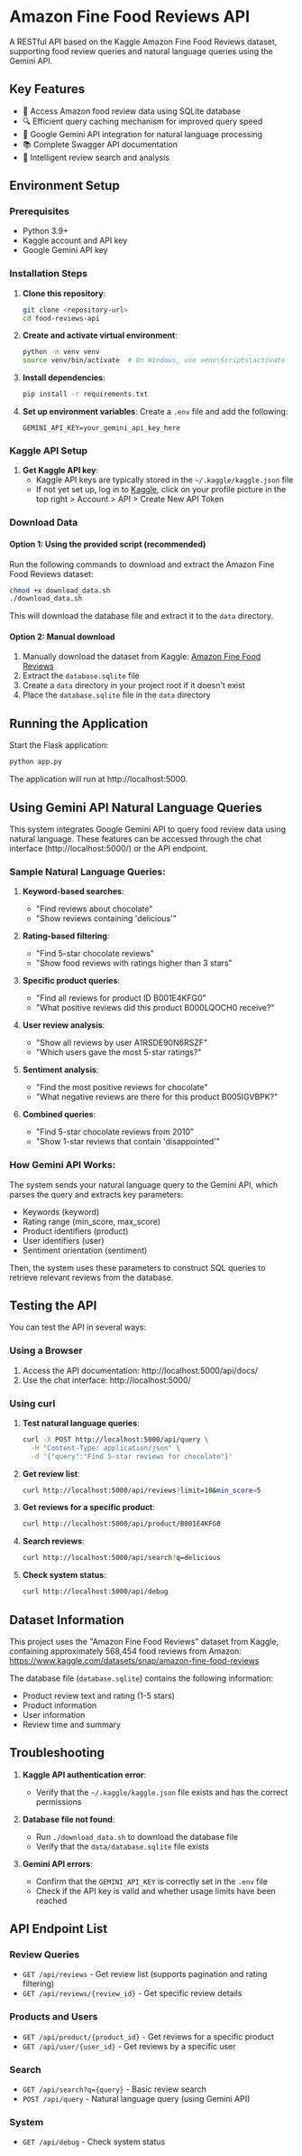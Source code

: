 # Amazon Fine Food Reviews API

A RESTful API based on the Kaggle Amazon Fine Food Reviews dataset, supporting food review queries and natural language queries using the Gemini API.

## Key Features

- 🍕 Access Amazon food review data using SQLite database
- 🔍 Efficient query caching mechanism for improved query speed
- 💬 Google Gemini API integration for natural language processing
- 📚 Complete Swagger API documentation
- 🧠 Intelligent review search and analysis

## Environment Setup

### Prerequisites

- Python 3.9+
- Kaggle account and API key
- Google Gemini API key

### Installation Steps

1. **Clone this repository**:

   ```bash
   git clone <repository-url>
   cd food-reviews-api
   ```

2. **Create and activate virtual environment**:

   ```bash
   python -m venv venv
   source venv/bin/activate  # On Windows, use venv\Scripts\activate
   ```

3. **Install dependencies**:

   ```bash
   pip install -r requirements.txt
   ```

4. **Set up environment variables**:
   Create a `.env` file and add the following:
   ```
   GEMINI_API_KEY=your_gemini_api_key_here
   ```

### Kaggle API Setup

1. **Get Kaggle API key**:
   - Kaggle API keys are typically stored in the `~/.kaggle/kaggle.json` file
   - If not yet set up, log in to [Kaggle](https://www.kaggle.com/), click on your profile picture in the top right > Account > API > Create New API Token

### Download Data

#### Option 1: Using the provided script (recommended)
Run the following commands to download and extract the Amazon Fine Food Reviews dataset:

```bash
chmod +x download_data.sh
./download_data.sh
```

This will download the database file and extract it to the `data` directory.

#### Option 2: Manual download
1. Manually download the dataset from Kaggle: [Amazon Fine Food Reviews](https://www.kaggle.com/datasets/snap/amazon-fine-food-reviews)
2. Extract the `database.sqlite` file
3. Create a `data` directory in your project root if it doesn't exist
4. Place the `database.sqlite` file in the `data` directory

## Running the Application

Start the Flask application:

```bash
python app.py
```

The application will run at http://localhost:5000.

## Using Gemini API Natural Language Queries

This system integrates Google Gemini API to query food review data using natural language. These features can be accessed through the chat interface (http://localhost:5000/) or the API endpoint.

### Sample Natural Language Queries:

1. **Keyword-based searches**:
   - "Find reviews about chocolate"
   - "Show reviews containing 'delicious'"

2. **Rating-based filtering**:
   - "Find 5-star chocolate reviews"
   - "Show food reviews with ratings higher than 3 stars"

3. **Specific product queries**:
   - "Find all reviews for product ID B001E4KFG0"
   - "What positive reviews did this product B000LQOCH0 receive?"

4. **User review analysis**:
   - "Show all reviews by user A1RSDE90N6RSZF"
   - "Which users gave the most 5-star ratings?"

5. **Sentiment analysis**:
   - "Find the most positive reviews for chocolate"
   - "What negative reviews are there for this product B005IGVBPK?"

6. **Combined queries**:
   - "Find 5-star chocolate reviews from 2010"
   - "Show 1-star reviews that contain 'disappointed'"

### How Gemini API Works:

The system sends your natural language query to the Gemini API, which parses the query and extracts key parameters:
- Keywords (keyword)
- Rating range (min_score, max_score)
- Product identifiers (product)
- User identifiers (user)
- Sentiment orientation (sentiment)

Then, the system uses these parameters to construct SQL queries to retrieve relevant reviews from the database.

## Testing the API

You can test the API in several ways:

### Using a Browser

1. Access the API documentation: http://localhost:5000/api/docs/
2. Use the chat interface: http://localhost:5000/

### Using curl

1. **Test natural language queries**:

   ```bash
   curl -X POST http://localhost:5000/api/query \
     -H "Content-Type: application/json" \
     -d '{"query":"Find 5-star reviews for chocolate"}'
   ```

2. **Get review list**:

   ```bash
   curl http://localhost:5000/api/reviews?limit=10&min_score=5
   ```

3. **Get reviews for a specific product**:

   ```bash
   curl http://localhost:5000/api/product/B001E4KFG0
   ```

4. **Search reviews**:

   ```bash
   curl http://localhost:5000/api/search?q=delicious
   ```

5. **Check system status**:
   ```bash
   curl http://localhost:5000/api/debug
   ```

## Dataset Information

This project uses the "Amazon Fine Food Reviews" dataset from Kaggle, containing approximately 568,454 food reviews from Amazon:
https://www.kaggle.com/datasets/snap/amazon-fine-food-reviews

The database file (`database.sqlite`) contains the following information:
- Product review text and rating (1-5 stars)
- Product information
- User information
- Review time and summary

## Troubleshooting

1. **Kaggle API authentication error**:
   - Verify that the `~/.kaggle/kaggle.json` file exists and has the correct permissions

2. **Database file not found**:
   - Run `./download_data.sh` to download the database file
   - Verify that the `data/database.sqlite` file exists

3. **Gemini API errors**:
   - Confirm that the `GEMINI_API_KEY` is correctly set in the `.env` file
   - Check if the API key is valid and whether usage limits have been reached

## API Endpoint List

### Review Queries

- `GET /api/reviews` - Get review list (supports pagination and rating filtering)
- `GET /api/reviews/{review_id}` - Get specific review details

### Products and Users

- `GET /api/product/{product_id}` - Get reviews for a specific product
- `GET /api/user/{user_id}` - Get reviews by a specific user

### Search

- `GET /api/search?q={query}` - Basic review search
- `POST /api/query` - Natural language query (using Gemini API)

### System

- `GET /api/debug` - Check system status 